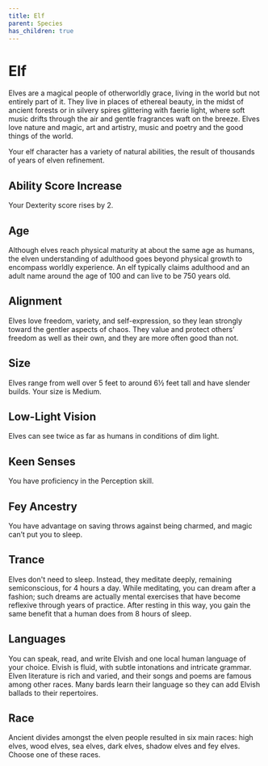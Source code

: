 ```yaml
---
title: Elf
parent: Species
has_children: true
---
```


# Elf
Elves are a magical people of otherworldly grace, living in the world but not entirely part of it. They live in places of ethereal beauty, in the midst of ancient forests or in silvery spires glittering with faerie light, where soft music drifts through the air and gentle fragrances waft on the breeze. Elves love nature and magic, art and artistry, music and poetry and the good things of the world.

Your elf character has a variety of natural abilities, the result of thousands of years of elven refinement.

## Ability Score Increase
Your Dexterity score rises by 2.

## Age
Although elves reach physical maturity at about the same age as humans, the elven understanding of adulthood goes beyond physical growth to encompass worldly experience. An elf typically claims adulthood and an adult name around the age of 100 and can live to be 750 years old.

## Alignment
Elves love freedom, variety, and self-expression, so they lean strongly toward the gentler aspects of chaos. They value and protect others’ freedom as well as their own, and they are more often good than not.

## Size
Elves range from well over 5 feet to around 6½ feet tall and have slender builds. Your size is Medium.

## Low-Light Vision
Elves can see twice as far as humans in conditions of dim light.

## Keen Senses
You have proficiency in the Perception skill.

## Fey Ancestry
You have advantage on saving throws against being charmed, and magic can’t put you to sleep.

## Trance
Elves don't need to sleep. Instead, they meditate deeply, remaining semiconscious, for 4 hours a day. While meditating, you can dream after a fashion; such dreams are actually mental exercises that have become reflexive through years of practice. After resting in this way, you gain the same benefit that a human does from 8 hours of sleep.

## Languages
You can speak, read, and write Elvish and one local human language of your choice. Elvish is fluid, with subtle intonations and intricate grammar. Elven literature is rich and varied, and their songs and poems are famous among other races. Many bards learn their language so they can add Elvish ballads to their repertoires.

## Race
Ancient divides amongst the elven people resulted in six main races: high elves, wood elves, sea elves, dark elves, shadow elves and fey elves. Choose one of these races.
